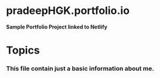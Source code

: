 # pradeepHGK.portfolio.io
**Sample Portfolio Project linked to Netlify**
# Topics 
### This file contain just a basic information about me.
